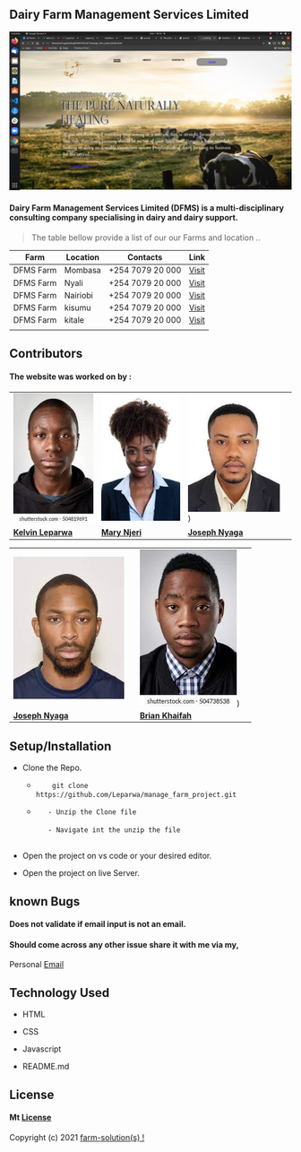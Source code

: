 ## **Dairy Farm Management Services Limited**


![Portfolio](images/png.png)


####  Dairy Farm Management Services Limited (DFMS) is a multi-disciplinary consulting company specialising in dairy and dairy support.
                    
                  


> The table bellow provide a list of our our Farms and location ..

| Farm | Location | Contacts | Link |
| ---   |  ---     | ---  | --- |
| DFMS Farm | Mombasa  | +254 7079 20 000| [Visit](ttps://moringaschool.com/)
| DFMS Farm  | Nyali  | +254 7079 20 000 | [Visit](ttps://moringaschool.com/)
| DFMS Farm | Nairiobi  | +254 7079 20 000 | [Visit](ttps://moringaschool.com/)
| DFMS Farm | kisumu  | +254 7079 20 000  |  [Visit](ttps://moringaschool.com/)
| DFMS Farm | kitale  | +254 7079 20 000 | [Visit](ttps://moringaschool.com/)
|       |        |       |

## **Contributors**
#### The website was worked on by : 

|    |   |    |    | 
| ---   |  ---     | ---  | --- |
| ![Portfolio](images/joseph.jpeg) | ![Portfolio](images/female.jpeg)  | ![Portfolio](images/boy.jpeg))| 
|  [**Kelvin Leparwa**](https://moringaschool.com/) |  [**Mary Njeri**](https://moringaschool.com/)  |  [**Joseph Nyaga**](https://moringaschool.com/)|  


|    |   |    |    | 
| ---   |  ---     | ---  | --- |
| ![Portfolio](images/boy2.jpeg) |   | ![Portfolio](images/boy3.jpeg))| 
|  [**Joseph Nyaga**](https://moringaschool.com/) |   |  [**Brian Khaifah**](https://moringaschool.com/)|  


## **Setup/Installation**
* Clone the Repo.
    * ```
          git clone https://github.com/Leparwa/manage_farm_project.git

      ```

     * ```
          - Unzip the Clone file

          - Navigate int the unzip the file
           
* Open the project on vs code or your desired editor.

* Open the project on live Server.



##  **known Bugs**
#### Does not validate if email input is not an email.
#### Should come across any other issue share it with me via my,

Personal
[Email](brian.obuom@student.moringaschool.com)

## **Technology Used**
 * HTML

* CSS

* Javascript

* README.md


## **License**

#### Mt [**License**](https://choosealicense.com/licenses/mit/)

Copyright (c) 2021 [farm-solution(s) !](https://moringaschool.com/)

